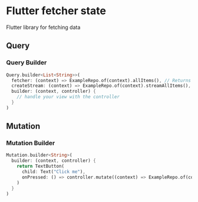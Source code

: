 # Flutter fetcher state

Flutter library for fetching data

## Query

### Query Builder

```dart
Query.builder<List<String>>(
  fetcher: (context) => ExampleRepo.of(context).allItems(), // Returns future
  createStream: (context) => ExampleRepo.of(context).streamAllItems(), // Returns stream
  builder: (context, controller) {
    // handle your view with the controller
  }
)
```

## Mutation

### Mutation Builder

```dart
Mutation.builder<String>(
  builder: (context, controller) {
    return TextButton(
      child: Text("Click me"),
      onPressed: () => controller.mutate((context) => ExampleRepo.of(context).addItem("Hello world"))
    )
  }
)
```
